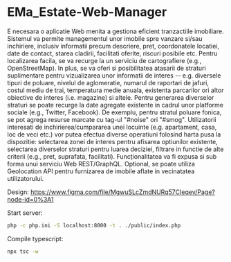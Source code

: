 # EMa_Estate-Web-Manager
E necesara o aplicatie Web menita a gestiona eficient tranzactiile imobiliare. Sistemul va permite managementul unor imobile spre vanzare si/sau inchiriere, inclusiv informatii precum descriere, pret, coordonatele locatiei, date de contact, starea cladirii, facilitati oferite, riscuri posibile etc. Pentru localizarea facila, se va recurge la un serviciu de cartografiere (e.g., OpenStreetMap). In plus, se va oferi si posibilitatea atasarii de straturi suplimentare pentru vizualizarea unor informatii de interes -- e.g. diversele tipuri de poluare, nivelul de aglomeratie, numarul de raportari de jafuri, costul mediu de trai, temperatura medie anuala, existenta parcarilor ori altor obiective de interes (i.e. magazine) si altele. Pentru generarea diverselor straturi se poate recurge la date agregate existente in cadrul unor platforme sociale (e.g., Twitter, Facebook). De exemplu, pentru stratul poluare fonica, se pot agrega resurse marcate cu tag-ul "#noise" ori "#smog". Utilizatorii interesati de inchirierea/cumpararea unei locuinte (e.g. apartament, casa, loc de veci etc.) vor putea efectua diverse operatiuni folosind harta pusa la dispozitie: selectarea zonei de interes pentru afisarea optiunilor existente, selectarea diverselor straturi pentru luarea deciziei, filtrare in functie de alte criterii (e.g., pret, suprafata, facilitati). Funcționalitatea va fi expusa si sub forma unui serviciu Web REST/GraphQL. Optional, se poate utiliza Geolocation API pentru furnizarea de imobile aflate in vecinatatea utilizatorului.

Design: https://www.figma.com/file/MgwuSLcZmdNURq57CIeqev/Page?node-id=0%3A1


Start server:
```bash
php -c php.ini -S localhost:8000 -t . ./public/index.php
```


Compile typescript:
```bash
npx tsc -w
```